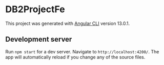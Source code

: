 # DB2ProjectFe

This project was generated with [Angular CLI](https://github.com/angular/angular-cli) version 13.0.1.

## Development server

Run `npm start` for a dev server. Navigate to `http://localhost:4200/`. The app will automatically reload if you change any of the source files.

